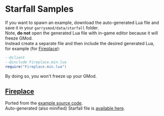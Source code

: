 # Starfall Samples
If you want to spawn an example, download the auto-generated Lua file and save it in your `garrysmod/data/starfall` folder.  
Note, **do not** open the generated Lua file with in-game editor because it will freeze GMod.  
Instead create a separate file and then include the desired generated Lua, for example (for [Fireplace](#Fireplace)):  
```lua
--@client
--@include Fireplace.min.lua
require("Fireplace.min.lua")
```
By doing so, you won't freeze up your GMod.  

## [Fireplace](https://github.com/dnGLua/Samples/blob/main/Starfall/Fireplace/Fireplace.cs)
Ported from the [example source code](https://github.com/thegrb93/StarfallEx/blob/master/lua/starfall/examples/fireplace.lua).  
Auto-generated (also minified) Starfall file is [available here](https://github.com/dnGLua/Samples/raw/main/Starfall/Fireplace/Fireplace.min.lua).  
